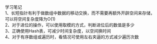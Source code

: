 学习笔记  
1、长短指针有利于做数组中数据的移动交换，而不需要再额外开辟空间来存储，可以将空间复杂度降为O(1)  
2、对于进位的操作，可以使用取模的方式，判断进位后的数值是多少  
3、正确使用Hash表，可减少时间复杂度，以空间换时间  
4、对于有序数组或遍历时，看情况可使用左右夹逼的方式减少遍历次数  
